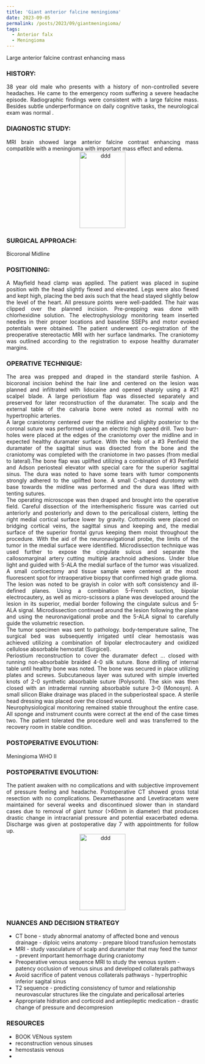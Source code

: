 ```yaml
---
title: 'Giant anterior falcine meningioma'
date: 2023-09-05
permalink: /posts/2023/09/giantmeningioma/
tags:
  - Anterior falx
  - Meningioma
---
```

Large anterior falcine contrast enhancing mass

### HISTORY: 
<div style="text-align: justify"> 38 year old male who presents with a history of non-controlled severe headaches. He came to the emergency room suffering a severe headache episode. Radiographic findings were consistent with a large falcine mass. Besides subtle underperformance on daily cognitive tasks, the neurological exam was normal . </div> 

### DIAGNOSTIC STUDY: 
<div style="text-align: justify"> MRI brain showed large anterior falcine contrast enhancing mass compatible with 
  a meningioma with important mass effect and edema. </div> 

<div align="center">
       <img src="https://lsainzvillalba.github.io/images/falcinemeningioma_pre.png" alt="ddd" height="200" width="120">
   </div>

### SURGICAL APPROACH:
Bicoronal Midline

### POSITIONING: 
<div style="text-align: justify"> A Mayfield head clamp was applied. The patient was placed in supine position 
  with the head slightly flexed and elevated. Legs were also flexed and kept high, placing the bed axis such that the head stayed slightly below the level of the heart. All pressure points were well-padded. The hair was clipped over the planned incision. 
  Pre-prepping was done with chlorhexidine solution. The electrophysiology monitoring team inserted needles in their proper locations and 
  baseline SSEPs and motor evoked potentials were obtained. The patient underwent co-registration of the 
  preoperative stereotactic MRI with her surface landmarks. The craniotomy was outlined according to the registration to expose healthy duramater margins.</div> 

### OPERATIVE TECHNIQUE:
<div style="text-align: justify"> The area was prepped and draped in the standard sterile fashion. A bicoronal incision behind the hair line and centered on the lesion was planned and infiltrated with lidocaine and opened sharply using a #21 scalpel blade. A large periostium flap was dissected separately and preserved for later reconstruction of the duramater. The scalp and the external table of the calvaria bone were noted as normal with no hypertrophic arteries.</div> 

<div style="text-align: justify"> A large craniotomy centered over the midline and slighlty posterior to the coronal suture was performed using an electric high speed drill. Two burr-holes were placed at the edges of the craniotomy over the midline and in expected healthy duramater surface. With the help of a  #3 Penfield the duramater of the sagittal sinus was disected from the bone and the craniotomy was completed with the craniotome in two passes (from medial to lateral).The bone flap was uplifted utilizing a combination of #3 Penfield and Adson periosteal elevator with special care for the superior sagittal sinus. The dura was noted to have some tears with tumor components strongly adhered to the uplifted bone. A small C-shaped durotomy with base towards the 
  midline was performed and the dura was lifted with tenting sutures. </div> 

<div style="text-align: justify"> The operating microscope was then draped and brought into the operative field. Careful dissection 
  of the interhemispheric fissure was carried out anteriorly and posteriorly and down to the pericallosal cistern, letting the right 
  medial cortical surface lower by gravity. Cottonoids were placed on bridging cortical veins, the sagittal sinus and keeping and, 
  the medial surface of the superior frontal gyrus keeping them moist throughout the procedure. With the aid of the neuronavigational 
  probe, the limits of the tumor in the medial surface were identified. Microdissection technique was used further to expose the 
  cingulate sulcus and separate the callosomarginal artery cutting multiple arachnoid adhesions.  Under blue light and guided with 5-ALA 
  the medial surface of the tumor was visualized. A small corticectomy and tissue sample were centered at the most fluorescent spot 
  for intraoperative biopsy that confirmed high grade glioma. </div> 

<div style="text-align: justify"> The lesion was noted to be grayish in color with soft consistency and ill-defined planes. 
  Using a combination 5-French suction, bipolar electrocautery, as well as micro-scissors a plane was developed around the lesion 
  in its superior, medial border following the cingulate sulcus and 5-ALA signal. Microdissection continued around the lesion 
  following the plane and using the neuronavigational probe and the 5-ALA signal to carefully guide the volumetric resection. </div> 

<div style="text-align: justify"> The tumor specimen was sent to pathology. body-temperature saline, The surgical bed was subsequently irrigated until clear hemostasis was achieved utilizing a 
  combination of bipolar electrocautery and oxidized cellulose absorbable hemostat (Surgicel). </div> 

<div style="text-align: justify"> Periostium reconstruction to cover the duramater defect ... closed with running non-absorbable braided 4-0 silk suture. 
  Bone drilling of internal table until healthy bone was noted. The bone was secured in place utilizing plates and screws. Subcutaneous layer was sutured with simple inverted 
  knots of 2-0 synthetic absorbable suture (Polysorb). The skin was then closed with an intradermal running absorbable suture 3-0 
  (Monosyn). A small silicon Blake drainage was placed in the subperiosteal space. A sterile head dressing was placed over the closed wound.</div> 

<div style="text-align: justify"> Neurophysiological monitoring remained stable throughout the entire case. All sponge and instrument counts were correct at the end of the case times two. The patient tolerated the procedure well and was transferred 
  to the recovery room in stable condition.</div> 

### POSTOPERATIVE EVOLUTION: 
Meningioma WHO II

### POSTOPERATIVE EVOLUTION: 
<div style="text-align: justify"> The patient awaken with no complications and with subjective improvement of pressure feeling and headache. Postoperative 
  CT showed gross total resection with no complications. Dexamethasone and Levetiracetam were maintained for several weeks and discontinued slower than in standard cases due to removal of giant tumor (>60mm in diameter) that produces drastic change in intracranial pressure and potential exacerbated edema. Discharge was given at postoperative day 7 with appointments for follow up. </div> 

<div align="center">
       <img src="https://lsainzvillalba.github.io/images/falcinemeningioma_post.png" alt="ddd" height="200" width="120">
   </div>

### NUANCES AND DECISION STRATEGY
- CT bone - study abnormal anatomy of affected bone and venous drainage - diploic veins anatomy - prepare blood transfusion hemostats
- MRI - study vasculature of scalp and duramater that may feed the tumor - prevent important hemorrhage during craniotomy
-  Preoperative venous sequence MRI to study the venous system - patency occlusion of venous sinus and developed collaterals pathways
-  Avoid sacrifice of patent venous collaterals pathways - hypertrophic inferior sagital sinus
- T2 sequence - predicting consistency of tumor and relationship neurovascular structures like the cingulate and pericallosal arteries
- Appropriate hidration and corticoid and antiepileptic medication - drastic change of pressure and decompresion

### RESOURCES
- BOOK VENous system
- reconstruction venous sinuses
- hemostasis venous
- 

